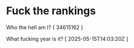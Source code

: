 # Fuck the rankings

Who the hell am I?
{ 34615162 }

What fucking year is it?
[ 2025-05-15T14:03:20Z ]
